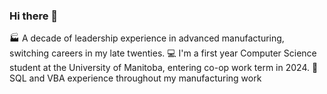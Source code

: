 ### Hi there 👋

:factory: A decade of leadership experience in advanced manufacturing, switching careers in my late twenties.
:computer: I'm a first year Computer Science student at the University of Manitoba, entering co-op work term in 2024.
:minidisc: SQL and VBA experience throughout my manufacturing work



<!--
**jremp/jremp** is a ✨ _special_ ✨ repository because its `README.md` (this file) appears on your GitHub profile.

Here are some ideas to get you started:

- 🔭 I’m currently working on ...
- 🌱 I’m currently learning ...
- 👯 I’m looking to collaborate on ...
- 🤔 I’m looking for help with ...
- 💬 Ask me about ...
- 📫 How to reach me: ...
- 😄 Pronouns: ...
- ⚡ Fun fact: ...
-->
